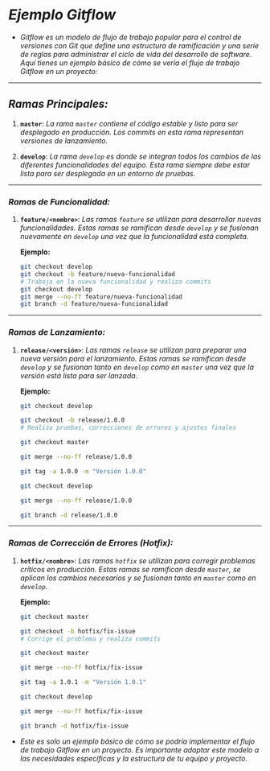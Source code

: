 <!-- Autor: Daniel Benjamin Perez Morales -->
<!-- GitHub: https://github.com/DanielPerezMoralesDev13 -->
<!-- Correo electrónico: danielperezdev@proton.me -->

# ***Ejemplo Gitflow***

- *Gitflow es un modelo de flujo de trabajo popular para el control de versiones con Git que define una estructura de ramificación y una serie de reglas para administrar el ciclo de vida del desarrollo de software. Aquí tienes un ejemplo básico de cómo se vería el flujo de trabajo Gitflow en un proyecto:*

---

## ***Ramas Principales:***

1. **`master`**: *La rama `master` contiene el código estable y listo para ser desplegado en producción. Los commits en esta rama representan versiones de lanzamiento.*

2. **`develop`**: *La rama `develop` es donde se integran todos los cambios de las diferentes funcionalidades del equipo. Esta rama siempre debe estar lista para ser desplegada en un entorno de pruebas.*

---

### ***Ramas de Funcionalidad:***

1. **`feature/<nombre>`**: *Las ramas `feature` se utilizan para desarrollar nuevas funcionalidades. Estas ramas se ramifican desde `develop` y se fusionan nuevamente en `develop` una vez que la funcionalidad está completa.*

   **Ejemplo:**

   ```bash
   git checkout develop
   git checkout -b feature/nueva-funcionalidad
   # Trabaja en la nueva funcionalidad y realiza commits
   git checkout develop
   git merge --no-ff feature/nueva-funcionalidad
   git branch -d feature/nueva-funcionalidad
   ```

---

### ***Ramas de Lanzamiento:***

1. **`release/<versión>`**: *Las ramas `release` se utilizan para preparar una nueva versión para el lanzamiento. Estas ramas se ramifican desde `develop` y se fusionan tanto en `develop` como en `master` una vez que la versión está lista para ser lanzada.*

   **Ejemplo:**

   ```bash
   git checkout develop
   ```

   ```bash
   git checkout -b release/1.0.0
   # Realiza pruebas, correcciones de errores y ajustes finales
   ```

   ```bash
   git checkout master
   ```

   ```bash
   git merge --no-ff release/1.0.0
   ```

   ```bash
   git tag -a 1.0.0 -m "Versión 1.0.0"
   ```

   ```bash
   git checkout develop
   ```

   ```bash
   git merge --no-ff release/1.0.0
   ```

   ```bash
   git branch -d release/1.0.0
   ```

---

### ***Ramas de Corrección de Errores (Hotfix):***

1. **`hotfix/<nombre>`**: *Las ramas `hotfix` se utilizan para corregir problemas críticos en producción. Estas ramas se ramifican desde `master`, se aplican los cambios necesarios y se fusionan tanto en `master` como en `develop`.*

   **Ejemplo:**

   ```bash
   git checkout master
   ```

   ```bash
   git checkout -b hotfix/fix-issue
   # Corrige el problema y realiza commits
   ```

   ```bash
   git checkout master
   ```

   ```bash
   git merge --no-ff hotfix/fix-issue
   ```

   ```bash
   git tag -a 1.0.1 -m "Versión 1.0.1"
   ```

   ```bash
   git checkout develop
   ```

   ```bash
   git merge --no-ff hotfix/fix-issue
   ```

   ```bash
   git branch -d hotfix/fix-issue
   ```

- *Este es solo un ejemplo básico de cómo se podría implementar el flujo de trabajo Gitflow en un proyecto. Es importante adaptar este modelo a las necesidades específicas y la estructura de tu equipo y proyecto.*
